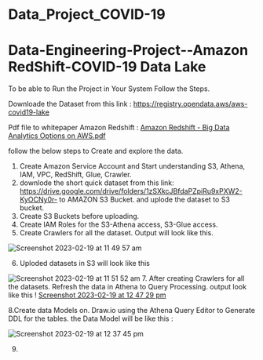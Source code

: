 # Data_Project_COVID-19

# Data-Engineering-Project--Amazon RedShift-COVID-19 Data Lake

To be able to Run the Project in Your System Follow the Steps.

Downloade the Dataset from this link : https://registry.opendata.aws/aws-covid19-lake

Pdf file to whitepaper Amazon Redshift : [Amazon Redshift - Big Data Analytics Options on AWS.pdf](https://github.com/chamolipallav/Data-Engineering-Project-Amazon_RedShift_COVID-19-DATA-LAKE/files/10775590/Amazon.Redshift.-.Big.Data.Analytics.Options.on.AWS.pdf)


follow the below steps to Create and explore the data.

1. Create Amazon Service Account and Start understanding S3, Athena, IAM, VPC, RedShift, Glue, Crawler.
2. downlode the short quick dataset from this link: https://drive.google.com/drive/folders/1zSXkcJBfdaPZpiRu9xPXW2-KyOCNy0r- to AMAZON S3 Bucket. and uplode the dataset to S3 bucket.
3. Create S3 Buckets before uploading.
4. Create IAM Roles for the S3-Athena access, S3-Glue access.
5. Create Crawlers for all the dataset. Output will look like this.

![Screenshot 2023-02-19 at 11 49 57 am](https://user-images.githubusercontent.com/100506830/219909361-5fc3706f-7829-44de-ae5b-b4c924a2b4a2.png)

6. Uploded datasets in S3 will look like this

![Screenshot 2023-02-19 at 11 51 52 am](https://user-images.githubusercontent.com/100506830/219909370-d85c406e-455e-4241-b9e8-03002189ef58.png)
7. After creating Crawlers for all the datasets. Refresh the data in Athena to Query Processing. output look like this !
[Screenshot 2023-02-19 at 12 47 29 pm](https://user-images.githubusercontent.com/100506830/219909424-299b2395-4323-47fd-852f-d6378080c150.png)

8.Create data Models on. Draw.io using the Athena Query Editor to Generate DDL for the tables. the Data Model will be like this :

![Screenshot 2023-02-19 at 12 37 45 pm](https://user-images.githubusercontent.com/100506830/219909457-07619868-fab9-44d6-8d1f-7e8257f10c91.png)

9.
